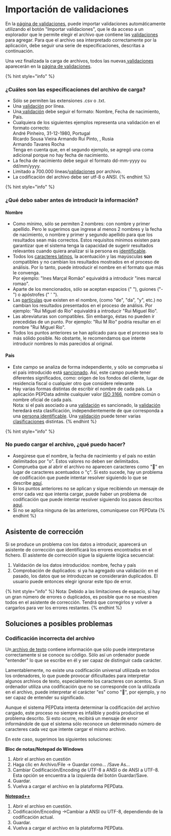 # Importación de validaciones

En la [página de validaciones](../configuracoes.md#validacoes), puede importar validaciones automáticamente utilizando el botón "Importar validaciones", que le da acceso a un explorador que le permite elegir el archivo que contiene las [validaciones](../../glossario/glossario-aplicacao.md#validacion) para agregar. Para que el archivo sea interpretado correctamente por la aplicación, debe seguir una serie de especificaciones, descritas a continuación.

Una vez finalizada la carga de archivos, todos las nuevas[ validaciones](../../glossario/glossario-aplicacao.md#validacion) aparecerán  en la [página de validaciones](./).

{% hint style="info" %}
### ¿Cuáles son las especificaciones del archivo de carga?

* Sólo se permiten las extensiones .csv o .txt.
* Una [validación](../../glossario/glossario-aplicacao.md#validacion) por línea.
* Una[ validación](../../glossario/glossario-aplicacao.md#validacion) debe seguir el formato: Nombre, Fecha de nacimiento, País.&#x20;
* Cualquiera de los siguientes ejemplos representa una validación en el formato correcto: \
  André Pinheiro, 31-12-1980, Portugal \
  Ricardo Sousa Vieira Armando Rui Pinto, , Rusia\
  Armando Tavares Rocha\
  Tenga en cuenta que, en el segundo ejemplo, se agregó una coma adicional porque no hay fecha de nacimiento.
* La fecha de nacimiento debe seguir el formato dd-mm-yyyy ou dd/mm/yyyy.
* Limitado a 700.000 líneas/[validaciones](../../glossario/glossario-aplicacao.md#validacion) por archivo.
* La codificación del archivo debe ser utf-8 o ANSI.
{% endhint %}

{% hint style="info" %}
### ¿Qué debo saber antes de introducir la información?

#### Nombre

* Como mínimo, sólo se permiten 2 nombres: con nombre y primer apellido. Pero le sugerimos que ingrese al menos 2 nombres y la fecha de nacimiento, o nombre y primer y segundo apellido para que los resultados sean más correctos. Estos requisitos mínimos existen para garantizar que el sistema tenga la capacidad de sugerir resultados relevantes cuando quiera analizar si la persona es [identificable](../../glossario/glossario-aplicacao.md#pessoa-identificavel).&#x20;
* Todos los [caracteres latinos](https://en.wikipedia.org/wiki/ISO/IEC\_8859-1), la acentuación y las mayúsculas **son** compatibles y no cambian los resultados mostrados en el proceso de análisis. Por lo tanto, puede introducir el nombre en el formato que más le convenga. \
  Por ejemplo: "Ines Marçal Romão" equivaldrá a introducir "ines marcal romao".
* Aparte de los mencionados, sólo se aceptan espacios (" "), guiones ("-") o apóstrofes (" ' ").
* Las [partículas](https://www.irn.mj.pt/IRN/sections/irn/a\_registral/registo-civil/docs-do-civil/dar-o-nome/) que existen en el nombre, (como "de", "da", "y", etc.) no cambian los resultados presentados en el proceso de análisis. Por ejemplo: "Rui Miguel do Rio" equivaldrá a introducir "Rui Miguel Rio".
* Las abreviaturas son compatibles. Sin embargo, éstas no pueden ir precedidas de un punto. Por ejemplo: "Rui M Rio" podría resultar en el nombre "Rui Miguel Rio".
* Todos los puntos anteriores se han aplicado para que el proceso sea lo más sólido posible. No obstante, le recomendamos que intente introducir nombres lo más parecidos al original.

#### País

* Este campo se analiza de forma independiente, y sólo se comprueba si el país introducido está [sancionado](../../glossario/glossario-aplicacao.md#pais-sancionado). Así, este campo puede tener diferentes significados, como: origen de los fondos del cliente, lugar de residencia fiscal o cualquier otro que considere relevante
* Hay varias formas distintas de escribir el nombre de cada país. La aplicación PEPData admite cualquier valor [ISO 3166](https://en.wikipedia.org/wiki/ISO\_3166), nombre común o nombre oficial de cada país.\
  Nota: si el país asociado a una [validación](../../glossario/glossario-aplicacao.md#validacao) es sancionado, la [validación](../../glossario/glossario-aplicacao.md#validacao) heredará esta clasificación, independientemente de que corresponda a una [persona identificable](../../glossario/glossario-aplicacao.md#pessoa-identificavel). Una [validación](../../glossario/glossario-aplicacao.md#validacao) puede tener varias [clasificaciones](../../glossario/glossario-aplicacao.md#classificacao) distintas.&#x20;
{% endhint %}

{% hint style="info" %}
### No puedo cargar el archivo, ¿qué puedo hacer?

* Asegúrese que el nombre, la fecha de nacimiento y el país no están delimitados por "o". Estos valores no deben ser delimitados.
* Comprueba que al abrir el archivo no aparecen caracteres como "" en lugar de caracteres acentuados o "ç". Si esto sucede, hay un problema de codificación que puede intentar resolver siguiendo lo que se describe [aquí](upload-de-validacoes.md#codificacao-incorreta-do-ficheiro).
* Si los puntos anteriores no se aplican y sigue recibiendo un mensaje de error cada vez que intenta cargar, puede haber un problema de codificación que puede intentar resolver siguiendo los pasos descritos [aquí](upload-de-validacoes.md#codificacao-incorreta-do-ficheiro).
* Si no se aplica ninguna de las anteriores, comuníquese con PEPData
{% endhint %}

## Asistente de corrección

Si se produce un problema con los datos a introducir, aparecerá un asistente de corrección que identificará los errores encontrados en el fichero. El asistente de corrección sigue la siguiente lógica secuencial:

1. Validación de los datos introducidos: nombre, fecha y país
2. Comprobación de duplicados: si ya ha agregado una validación en el pasado, los datos que se introduzcan se considerarán duplicados. El usuario puede entonces elegir ignorar este tipo de error.

{% hint style="info" %}
Nota: Debido a las limitaciones de espacio, si hay un gran número de errores o duplicados, es posible que no se muestren todos en el asistente de corrección. Tendrá que corregirlos y volver a cargarlos para ver los errores restantes.
{% endhint %}

## Soluciones a posibles problemas

### Codificación incorrecta del archivo

Un[ archivo de texto](https://es.wikipedia.org/wiki/Archivo\_de\_texto) contiene información que sólo puede interpretarse correctamente si se conoce su código. Sólo así un ordenador puede "entender" lo que se escribe en él y ser capaz de distinguir cada carácter.&#x20;

Lamentablemente, no existe una codificación universal utilizada en todos los ordenadores, lo que puede provocar dificultades para interpretar algunos archivos de texto, especialmente los caracteres con acentos. Si un ordenador utiliza una codificación que no se corresponde con la utilizada en el archivo, puede interpretar el carácter "es" como "", por ejemplo, y no ser capaz de entender su significado.

Aunque el sistema PEPData intenta determinar la codificación del archivo cargado, este proceso no siempre es infalible y podría producirse el problema descrito. Si esto ocurre, recibirá un mensaje de error informándole de que el sistema sólo reconoce un determinado número de caracteres cada vez que intente cargar el mismo archivo.

En este caso, sugerimos las siguientes soluciones:

**Bloc de notas/Notepad do Windows**&#x20;

1. Abrir el archivo en cuestión
2. Haga clic en Archivo/File -> Guardar como... /Save As...
3. Cambiar Codificación/Encoding de UTF-8 a ANSI o de ANSI a UTF-8. Esta opción se encuentra a la izquierda del botón Guardar/Save.
4. Guardar.
5. Vuelva a cargar el archivo en la plataforma PEPData.

****[**Notepad++**](https://notepad-plus-plus.org/)****

1. Abrir el archivo en cuestión.&#x20;
2. Codificación/Encoding ->Cambiar a ANSI ou UTF-8, dependiendo de la codificación actual.
3. Guardar.
4. Vuelva a cargar el archivo en la plataforma PEPData.

